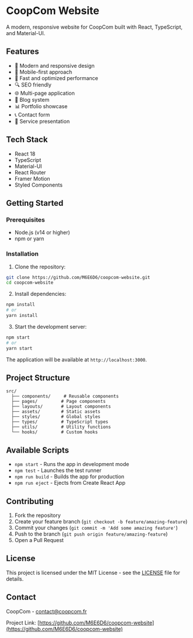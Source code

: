 # CoopCom Website

A modern, responsive website for CoopCom built with React, TypeScript, and Material-UI.

## Features

- 🎨 Modern and responsive design
- 📱 Mobile-first approach
- 🚀 Fast and optimized performance
- 🔍 SEO friendly
- 🌐 Multi-page application
- 📝 Blog system
- 📊 Portfolio showcase
- 📞 Contact form
- 🎯 Service presentation

## Tech Stack

- React 18
- TypeScript
- Material-UI
- React Router
- Framer Motion
- Styled Components

## Getting Started

### Prerequisites

- Node.js (v14 or higher)
- npm or yarn

### Installation

1. Clone the repository:
```bash
git clone https://github.com/M6E6D6/coopcom-website.git
cd coopcom-website
```

2. Install dependencies:
```bash
npm install
# or
yarn install
```

3. Start the development server:
```bash
npm start
# or
yarn start
```

The application will be available at `http://localhost:3000`.

## Project Structure

```
src/
  ├── components/     # Reusable components
  ├── pages/         # Page components
  ├── layouts/       # Layout components
  ├── assets/        # Static assets
  ├── styles/        # Global styles
  ├── types/         # TypeScript types
  ├── utils/         # Utility functions
  └── hooks/         # Custom hooks
```

## Available Scripts

- `npm start` - Runs the app in development mode
- `npm test` - Launches the test runner
- `npm run build` - Builds the app for production
- `npm run eject` - Ejects from Create React App

## Contributing

1. Fork the repository
2. Create your feature branch (`git checkout -b feature/amazing-feature`)
3. Commit your changes (`git commit -m 'Add some amazing feature'`)
4. Push to the branch (`git push origin feature/amazing-feature`)
5. Open a Pull Request

## License

This project is licensed under the MIT License - see the [LICENSE](LICENSE) file for details.

## Contact

CoopCom - contact@coopcom.fr

Project Link: [https://github.com/M6E6D6/coopcom-website](https://github.com/M6E6D6/coopcom-website)
